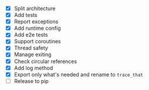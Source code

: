 - [x] Split architecture
- [x] Add tests
- [x] Report exceptions
- [x] Add runtime config
- [x] Add e2e tests
- [x] Support coroutines
- [x] Thread safety
- [x] Manage exiting
- [x] Check circular references
- [x] Add log method
- [x] Export only what's needed and rename to `trace_that`
- [ ] Release to pip
